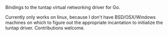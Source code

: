 Bindings to the tuntap virtual networking driver for Go.

Currently only works on linux, because I don't have BSD/OSX/Windows machines on which to figure out the appropriate incantation to initialize the tuntap driver. Contributions welcome.